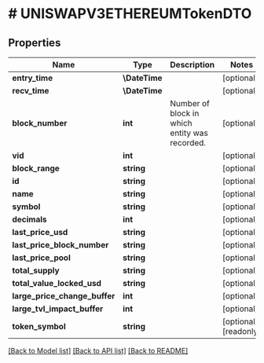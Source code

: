 # # UNISWAPV3ETHEREUMTokenDTO

## Properties

Name | Type | Description | Notes
------------ | ------------- | ------------- | -------------
**entry_time** | **\DateTime** |  | [optional]
**recv_time** | **\DateTime** |  | [optional]
**block_number** | **int** | Number of block in which entity was recorded. | [optional]
**vid** | **int** |  | [optional]
**block_range** | **string** |  | [optional]
**id** | **string** |  | [optional]
**name** | **string** |  | [optional]
**symbol** | **string** |  | [optional]
**decimals** | **int** |  | [optional]
**last_price_usd** | **string** |  | [optional]
**last_price_block_number** | **string** |  | [optional]
**last_price_pool** | **string** |  | [optional]
**total_supply** | **string** |  | [optional]
**total_value_locked_usd** | **string** |  | [optional]
**large_price_change_buffer** | **int** |  | [optional]
**large_tvl_impact_buffer** | **int** |  | [optional]
**token_symbol** | **string** |  | [optional] [readonly]

[[Back to Model list]](../../README.md#models) [[Back to API list]](../../README.md#endpoints) [[Back to README]](../../README.md)
